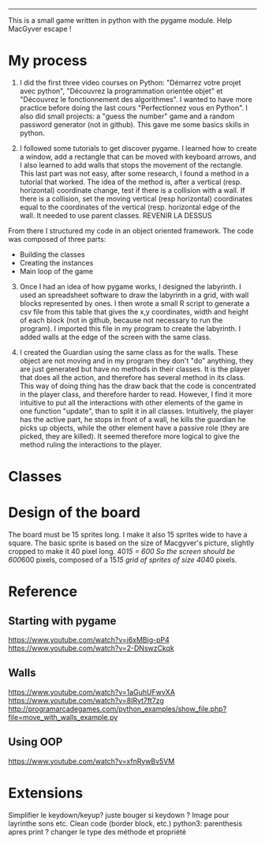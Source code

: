 ---
This is a small game written in python with the pygame module. Help MacGyver escape !

# My process

1. I did the first three video courses on Python: "Démarrez votre projet avec python", "Découvrez la programmation orientée objet" et "Découvrez le fonctionnement des algorithmes". I wanted to have more practice before doing the last cours "Perfectionnez vous en Python".  I also did small projects: a "guess the number" game and a random password generator (not in github). This gave me some basics skills in python. 

2. I followed some tutorials to get discover pygame. I learned how to create a window, add a rectangle that can be moved with keyboard arrows, and I also learned to add walls that stops the movement of the rectangle. 
This last part was not easy, after some research, I found a method in a tutorial that worked. The idea of the method is, after a vertical (resp. horizontal) coordinate change, test if there is a collision with a wall. If there is a collision, set the moving vertical (resp horizontal) coordinates equal to the coordinates of the vertical (resp. horizontal edge of the wall.
It needed to use parent classes.
REVENIR LA DESSUS

From there I structured my code in an object oriented framework. The code was composed of three parts:
- Building the classes
- Creating the instances
- Main loop of the game

3. Once I had an idea of how pygame works, I designed the labyrinth. I used an spreadsheet software to draw the labyrinth in a grid, with wall blocks represented by ones. I then wrote a small R script to generate a csv file from this table that gives the x,y coordinates, width and height of each block (not in github,  because not necessary to run the program). I imported this file in my program to create the labyrinth. I added walls at the edge of the screen with the same class. 

4. I created the Guardian using the same class as for the walls. These object are not moving and in my program they don't "do" anything, they are just generated but have no methods in their classes. It is the player that does all the action, and therefore has several method in its class. This way of doing thing has the draw back that the code is concentrated in the player class, and therefore harder to read. However, I find it more intuitive to put all the interactions with other elements of the game in one function "update", than to split it in all classes. Intuitively, the player has the active part, he stops in front of a wall, he kills the guardian he picks up objects, while the other element have a passive role (they are picked, they are killed). It seemed therefore more logical to give the method ruling the interactions to the player.


# Classes

# Design of the board
The board must be 15 sprites long. I make it also 15 sprites wide to have a square. The basic sprite is based on the size of Macgyver's picture, slightly cropped to make it 40 pixel long. 
40*15 = 600 So the screen should be 600*600 pixels, composed of a 15*15 grid of sprites of size 40*40 pixels.

# Reference

## Starting with pygame
https://www.youtube.com/watch?v=i6xMBig-pP4
https://www.youtube.com/watch?v=2-DNswzCkqk

## Walls
https://www.youtube.com/watch?v=1aGuhUFwvXA
https://www.youtube.com/watch?v=8IRyt7ft7zg
http://programarcadegames.com/python_examples/show_file.php?file=move_with_walls_example.py


## Using OOP 
https://www.youtube.com/watch?v=xfnRywBv5VM


# Extensions
Simplifier le keydown/keyup? juste bouger si keydown ?
Image pour layrinthe
sons etc.
Clean code (border block, etc.)
python3: parenthesis apres print ?
changer le type des méthode et propriété